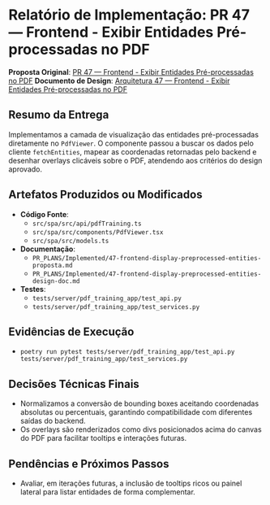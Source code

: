 # Relatório de Implementação: PR 47 — Frontend - Exibir Entidades Pré-processadas no PDF

**Proposta Original**: [PR 47 — Frontend - Exibir Entidades Pré-processadas no PDF](./47-frontend-display-preprocessed-entities-proposta.md)
**Documento de Design**: [Arquitetura 47 — Frontend - Exibir Entidades Pré-processadas no PDF](./47-frontend-display-preprocessed-entities-design-doc.md)

## Resumo da Entrega

Implementamos a camada de visualização das entidades pré-processadas diretamente no `PdfViewer`. O componente passou a buscar os dados pelo cliente `fetchEntities`, mapear as coordenadas retornadas pelo backend e desenhar overlays clicáveis sobre o PDF, atendendo aos critérios do design aprovado.

## Artefatos Produzidos ou Modificados

- **Código Fonte**:
  - `src/spa/src/api/pdfTraining.ts`
  - `src/spa/src/components/PdfViewer.tsx`
  - `src/spa/src/models.ts`
- **Documentação**:
  - `PR_PLANS/Implemented/47-frontend-display-preprocessed-entities-proposta.md`
  - `PR_PLANS/Implemented/47-frontend-display-preprocessed-entities-design-doc.md`
- **Testes**:
  - `tests/server/pdf_training_app/test_api.py`
  - `tests/server/pdf_training_app/test_services.py`

## Evidências de Execução

- `poetry run pytest tests/server/pdf_training_app/test_api.py tests/server/pdf_training_app/test_services.py`

## Decisões Técnicas Finais

- Normalizamos a conversão de bounding boxes aceitando coordenadas absolutas ou percentuais, garantindo compatibilidade com diferentes saídas do backend.
- Os overlays são renderizados como divs posicionados acima do canvas do PDF para facilitar tooltips e interações futuras.

## Pendências e Próximos Passos

- Avaliar, em iterações futuras, a inclusão de tooltips ricos ou painel lateral para listar entidades de forma complementar.
